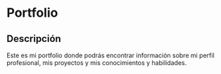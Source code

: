 # Portfolio

## Descripción

Este es mi portfolio donde podrás encontrar información sobre mi perfil profesional, mis proyectos y mis conocimientos y habilidades.